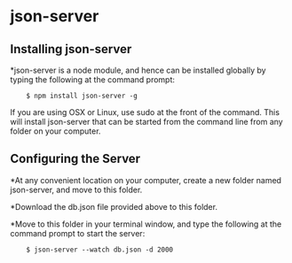 # json-server

## Installing json-server

*json-server is a node module, and hence can be installed globally by typing the following at the command prompt:

        $ npm install json-server -g

If you are using OSX or Linux, use sudo at the front of the command. This will install json-server that can be started from the command line from any folder on your computer.

## Configuring the Server

*At any convenient location on your computer, create a new folder named json-server, and move to this folder.

*Download the db.json file provided above to this folder.

*Move to this folder in your terminal window, and type the following at the command prompt to start the server:


        $ json-server --watch db.json -d 2000